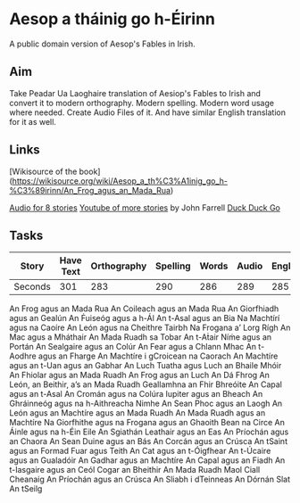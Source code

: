 # Aesop a tháinig go h-Éirinn
A public domain version of Aesop's Fables in Irish.  

## Aim
Take Peadar Ua Laoghaire translation of Aesiop's Fables to Irish and convert it to modern orthography. Modern spelling. Modern word usage where needed. Create Audio Files of it. And have similar English translation for it as well. 

## Links
[Wikisource of the book] (https://wikisource.org/wiki/Aesop_a_th%C3%A1inig_go_h-%C3%89irinn/An_Frog_agus_an_Mada_Rua)

[Audio for 8 stories](https://corkirish.wordpress.com/audio-files-on-this-site/)
[Youtube of more stories](https://www.youtube.com/watch?v=zyi70tG68UM&t=1s) by John Farrell
[Duck Duck Go](https://duckduckgo.com)
## Tasks

Story | Have Text | Orthography | Spelling | Words | Audio | English | Words checked 
--- | --- | --- | --- |--- |--- |--- |--- 
Seconds | 301 | 283 | 290 | 286 | 289 | 285 | 287 
An Frog agus an Mada Rua 
An Coileach agus an Mada Rua 
An Giorfhiadh agus an Gealún
An Ḟuiseóg agus a h-Ál
An t-Asal agus an Bia
Na Machtírí agus na Caoíre 
An León agus na Cheithre Tairbh
Na Frogana a’ Lorg Rígh
An Mac agus a Mháthair
An Mada Ruadh sa Tobar
An t-Aṫair Níṁe agus an Portán
An Sealgaire agus an Colúr
An Fear agus a Chlann Mhac
An t-Aodhre agus an Fharge
An Machtíre i gCroicean na Caorach
An Machtíre agus an t-Uan agus an Gabhar
An Luch Tuatha agus Luch an Bhaile Mhóir
An Fhiolar agus an Mada Ruadh
An Frog agus an Luch
An Dá Fhrog
An León, an Beithir, a’s an Mada Ruadh
Geallamhna an Fhir Bhreóite
An Capal agus an t-Asal
An Cromán agus na Colúra
Iupiter agus an Bheach
An Ghráinneóg agus na h-Aithreacha Nimhe
An Sean Phoc agus an Laogh
An León agus an Machtíre agus an Mada Ruadh
An Mada Ruadh agus an Machtíre
Na Giorfhithe agus na Frogana agus an Ghaoith
Bean na Circe
An Áinle agus na h-Éin Eile
An Sgiathán Leathair agus an Eas
An Príochán agus an Chaora
An Sean Duine agus an Bás
An Corcán agus an Crúsca
An tSaint agus an Formad
Fuar agus Teith
An Cat agus an t-Óigfhear
An t-Úcaire agus an Gualadóir
An Gadhar agus an Machtíre
An Capal agus an Fiadh 
An t-Iasgaire agus an Ceól 
Cogar an Bheithir 
An Mada Ruadh Maol
Ciall Cheanaig
An Príochán agus an Crúsca
An Sliabh i dTeinneas
An Dórnán Slat
An tSeilg
